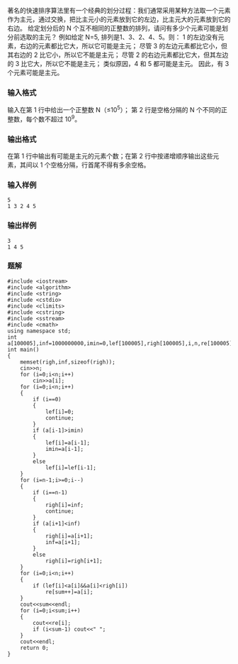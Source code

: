 著名的快速排序算法里有一个经典的划分过程：我们通常采用某种方法取一个元素作为主元，通过交换，把比主元小的元素放到它的左边，比主元大的元素放到它的右边。 给定划分后的 N 个互不相同的正整数的排列，请问有多少个元素可能是划分前选取的主元？
例如给定 N=5, 排列是1、3、2、4、5。则：
1 的左边没有元素，右边的元素都比它大，所以它可能是主元；
尽管 3 的左边元素都比它小，但其右边的 2 比它小，所以它不能是主元；
尽管 2 的右边元素都比它大，但其左边的 3 比它大，所以它不能是主元；
类似原因，4 和 5 都可能是主元。
因此，有 3 个元素可能是主元。
### 输入格式
输入在第 1 行中给出一个正整数 N（≤10<sup>5</sup>）； 第 2 行是空格分隔的 N 个不同的正整数，每个数不超过 10<sup>9</sup>。
### 输出格式
在第 1 行中输出有可能是主元的元素个数；在第 2 行中按递增顺序输出这些元素，其间以 1 个空格分隔，行首尾不得有多余空格。
### 输入样例
```
5
1 3 2 4 5
```
### 输出样例
```
3
1 4 5
```

### 题解
```
#include <iostream>
#include <algorithm>
#include <string>
#include <cstdio>
#include <climits>
#include <cstring>
#include <sstream>
#include <cmath>
using namespace std;
int a[100005],inf=1000000000,imin=0,lef[100005],righ[100005],i,n,re[100005],sum=0;
int main()
{
    memset(righ,inf,sizeof(righ));
    cin>>n;
    for (i=0;i<n;i++)
        cin>>a[i];
    for (i=0;i<n;i++)
    {
        if (i==0)
        {
            lef[i]=0;
            continue;
        }
        if (a[i-1]>imin)
        {
            lef[i]=a[i-1];
            imin=a[i-1];
        }
        else
            lef[i]=lef[i-1];
    }
    for (i=n-1;i>=0;i--)
    {
        if (i==n-1)
        {
            righ[i]=inf;
            continue;
        }
        if (a[i+1]<inf)
        {
            righ[i]=a[i+1];
            inf=a[i+1];
        }
        else
            righ[i]=righ[i+1];
    }
    for (i=0;i<n;i++)
    {
        if (lef[i]<a[i]&&a[i]<righ[i])
            re[sum++]=a[i];
    }
    cout<<sum<<endl;
    for (i=0;i<sum;i++)
    {
        cout<<re[i];
        if (i<sum-1) cout<<" ";
    }
    cout<<endl;
    return 0;
}
```
